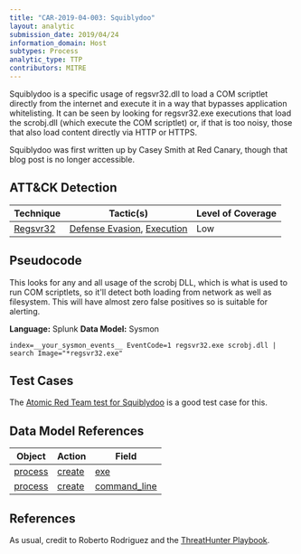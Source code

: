 ```yaml
---
title: "CAR-2019-04-003: Squiblydoo"
layout: analytic
submission_date: 2019/04/24
information_domain: Host
subtypes: Process
analytic_type: TTP
contributors: MITRE
---
```


Squiblydoo is a specific usage of regsvr32.dll to load a COM scriptlet directly from the internet and execute it in a way that bypasses application whitelisting. It can be seen by looking for regsvr32.exe executions that load the scrobj.dll (which execute the COM scriptlet) or, if that is too noisy, those that also load content directly via HTTP or HTTPS.

Squiblydoo was first written up by Casey Smith at Red Canary, though that blog post is no longer accessible.

## ATT&CK Detection

|Technique|Tactic(s)|Level of Coverage|
|---|---|---|
|[Regsvr32](https://attack.mitre.org/techniques/T1117/)|[Defense Evasion](https://attack.mitre.org/tactics/TA0005/), [Execution](https://attack.mitre.org/tactics/TA0002/)|Low|

## Pseudocode

This looks for any and all usage of the scrobj DLL, which is what is used to run COM scriptlets, so it'll detect both loading from network as well as filesystem. This will have almost zero false positives so is suitable for alerting.

**Language:** Splunk
**Data Model:** Sysmon

```spl
index=__your_sysmon_events__ EventCode=1 regsvr32.exe scrobj.dll | search Image="*regsvr32.exe"
```
## Test Cases

The [Atomic Red Team test for Squiblydoo](https://github.com/redcanaryco/atomic-red-team/blob/master/atomics/T1117/T1117.md#atomic-test-2---regsvr32-remote-com-scriptlet-execution) is a good test case for this.

## Data Model References

|Object|Action|Field|
|---|---|---|
| [process](../data_model/process#process) | [create](../data_model/process#create) | [exe](../data_model/process#exe) |
| [process](../data_model/process#process) | [create](../data_model/process#create) | [command_line](../data_model/process#command_line) |

## References

As usual, credit to Roberto Rodriguez and the [ThreatHunter Playbook](https://github.com/Cyb3rWard0g/ThreatHunter-Playbook/blob/master/playbooks/platforms/windows/05_defense_evasion/regsvr32/variants/bypass_whitelisting_regsvr32.md).
